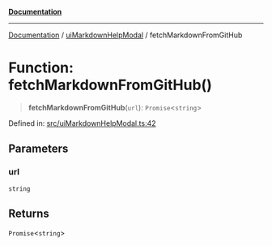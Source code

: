 [**Documentation**](../../README.md)

***

[Documentation](../../README.md) / [uiMarkdownHelpModal](../README.md) / fetchMarkdownFromGitHub

# Function: fetchMarkdownFromGitHub()

> **fetchMarkdownFromGitHub**(`url`): `Promise`\<`string`\>

Defined in: [src/uiMarkdownHelpModal.ts:42](https://github.com/Christian-Me/folder-to-tags-plugin/blob/324c4975948764581637da1ab1e4cb12dc3f447a/src/uiMarkdownHelpModal.ts#L42)

## Parameters

### url

`string`

## Returns

`Promise`\<`string`\>
